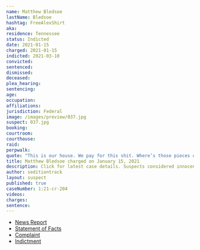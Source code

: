 ```yaml
---
name: Matthew Bledsoe
lastName: Bledsoe
hashtag: FreeAlexShirt
aka:
residence: Tennessee
status: Indicted
date: 2021-01-15
charged: 2021-01-15
indicted: 2021-03-10
convicted:
sentenced:
dismissed:
deceased:
plea_hearing:
sentencing:
age:
occupation:
affiliations:
jurisdiction: Federal
image: /images/preview/037.jpg
suspect: 037.jpg
booking:
courtroom:
courthouse:
raid:
perpwalk:
quote: "This is our house. We pay for this shit. Where’s those pieces of shit at?"
title: Matthew Bledsoe charged on January 15, 2021
description: Click for latest case details. Suspects considered innocent until proven guilty.
author: seditiontrack
layout: suspect
published: true
caseNumber: 1:21-cr-204
videos:
charges:
sentence:
---
```

- [News Report](https://www.wkrn.com/news/local-news/2nd-tennessee-resident-arrested-for-alleged-involvement-in-capitol-riots/)
- [Statement of Facts](https://www.justice.gov/opa/page/file/1355126/download)
- [Complaint](https://www.justice.gov/opa/page/file/1355121/download)
- [Indictment](https://www.justice.gov/usao-dc/case-multi-defendant/file/1377936/download)
